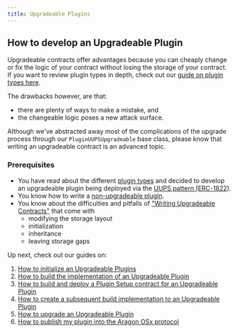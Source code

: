 ```yaml
---
title: Upgradeable Plugins
---
```


## How to develop an Upgradeable Plugin

Upgradeable contracts offer advantages because you can cheaply change or fix the logic of your contract without losing the storage of your contract. If you want to review plugin types in depth, check out our [guide on plugin types here](../02-plugin-types.md).

The drawbacks however, are that:

- there are plenty of ways to make a mistake, and
- the changeable logic poses a new attack surface.

Although we've abstracted away most of the complications of the upgrade process through our `PluginUUPSUpgradeable` base class, please know that writing an upgradeable contract is an advanced topic.

### Prerequisites

- You have read about the different [plugin types](../02-plugin-types.md) and decided to develop an upgradeable plugin being deployed via the [UUPS pattern (ERC-1822)](https://eips.ethereum.org/EIPS/eip-1822).
- You know how to write a [non-upgradeable plugin](../03-non-upgradeable-plugin/index.md).
- You know about the difficulties and pitfalls of ["Writing Upgradeable Contracts"](https://docs.openzeppelin.com/upgrades-plugins/1.x/writing-upgradeable) that come with
  - modifying the storage layout
  - initialization
  - inheritance
  - leaving storage gaps

Up next, check out our guides on:

1. [How to initialize an Upgradeable Plugins](./01-initialization.md)
2. [How to build the implementation of an Upgradeable Plugin](./02-implementation.md)
3. [How to build and deploy a Plugin Setup contract for an Upgradeable Plugin](./03-setup.md)
4. [How to create a subsequent build implementation to an Upgradeable Plugin](./04-subsequent-builds.md)
5. [How to upgrade an Upgradeable Plugin](./05-updating-versions.md)
6. [How to publish my plugin into the Aragon OSx protocol](../07-publication/index.md)
